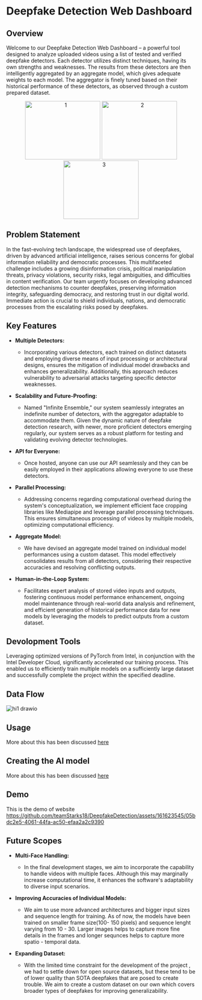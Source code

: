 # Deepfake Detection Web Dashboard

## Overview

Welcome to our Deepfake Detection Web Dashboard – a powerful tool designed to analyze uploaded videos using a list of tested and verified deepfake detectors. Each detector utilizes distinct techniques, having its own strengths and weaknesses. The results from these detectors are then intelligently aggregated by an aggregate model, which gives adequate weights to each model. The aggregator is finely tuned based on their historical performance of these detectors, as observed through a custom prepared dataset.


<div align="center">
  <img src="https://github.com/teamStarks18/DeepfakeDetection/blob/main/images/1.jpg" alt="1" width="200" height="155"/>
  <img src="https://github.com/teamStarks18/DeepfakeDetection/blob/main/images/2.jpg" alt="2" width="200" height="155"/>
  <img src="https://github.com/teamStarks18/DeepfakeDetection/blob/main/images/3.jpg" alt="3" width="200" height="155"/>
</div>

## Problem Statement
In the fast-evolving tech landscape, the widespread use of deepfakes, driven by advanced artificial intelligence, raises serious concerns for global information reliability 
and democratic processes. This multifaceted challenge 
includes a growing disinformation crisis, political 
manipulation threats, privacy violations, security risks, 
legal ambiguities, and difficulties in content verification. 
Our team urgently focuses on developing advanced 
detection mechanisms to counter deepfakes, preserving 
information integrity, safeguarding democracy, and 
restoring trust in our digital world. Immediate action is 
crucial to shield individuals, nations, and democratic 
processes from the escalating risks posed by deepfakes.





## Key Features


- **Multiple Detectors:**
  - Incorporating various detectors, each trained on distinct datasets and employing diverse means of input processing or architectural designs, ensures the mitigation of individual model drawbacks and enhances generalizability. Additionally, this approach reduces vulnerability to adversarial attacks targeting specific detector weaknesses.

- **Scalability and Future-Proofing:**
  - Named "Infinite Ensemble," our system seamlessly integrates an indefinite number of detectors, with the aggregator adaptable to accommodate them. Given the dynamic nature of deepfake detection research, with newer, more proficient detectors emerging regularly, our system serves as a robust platform for testing and validating evolving detector technologies.

- **API for Everyone:**
  -  Once hosted, anyone can use our API seamlessly and they can be easily employed in their applications allowing everyone to use these detectors.

- **Parallel Processing:**
  - Addressing concerns regarding computational overhead during the system's conceptualization, we implement efficient face cropping libraries like Mediapipe and leverage parallel processing techniques. This ensures simultaneous processing of videos by multiple models, optimizing computational efficiency.

- **Aggregate Model:**
  - We have devised an aggregate model trained on individual model performances using a custom dataset. This model effectively consolidates results from all detectors, considering their respective accuracies and resolving conflicting outputs.

- **Human-in-the-Loop System:**
  - Facilitates expert analysis of stored video inputs and outputs, fostering continuous model performance enhancement, ongoing model maintenance through real-world data analysis and refinement, and efficient generation of historical performance data for new models by leveraging the models to predict outputs from a custom dataset.

## Devolopment Tools
Leveraging optimized versions of PyTorch from Intel, in conjunction with the Intel Developer Cloud, significantly accelerated our training process. This enabled us to efficiently train multiple models on a sufficiently large dataset and successfully complete the project within the specified deadline.

## Data Flow

![hi1 drawio](https://github.com/teamStarks18/DeepfakeDetection/assets/161623545/b714aadc-d592-4f9b-bc67-d294357912ea)




## Usage
More about this has been discussed [here](https://github.com/teamStarks18/DeepfakeDetection/blob/main/App/Readme.md)



## Creating the AI model
More about this has been discussed [here](https://github.com/teamStarks18/DeepfakeDetection/blob/main/Model%20Creation/ReadME.md)

## Demo
This is the demo of website
https://github.com/teamStarks18/DeepfakeDetection/assets/161623545/05bdc2e5-4061-44fa-ac50-efaa2a2c9390

## Future Scopes

- **Multi-Face Handling:**
  - In the final development stages, we aim to incorporate the capability to handle videos with multiple faces. Although this may marginally increase computational time, it enhances the software's adaptability to diverse input scenarios.

- **Improving Accuracies of Individual Models:**
   - We aim to use more advanced architectures and bigger input sizes and sequence length for training. As of now, the models have been trained on smaller frame size(100- 150 pixels) and sequence lenght varying from 10 - 30. Larger images helps to capture more fine details in the frames and longer sequnces helps to capture more spatio - temporal data.

- **Expanding Dataset:**
  - With the limited time constraint for the development of the project , we had to settle down for open source datasets, but these tend to be of lower quality than SOTA deepfakes that are posed to create trouble. We aim to create a custom dataset on our own which covers broader types of deepfakes for improving generalizability.
  
